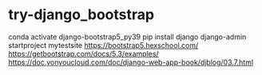# try-django_bootstrap

conda activate django-bootstrap5_py39
pip install django
django-admin startproject mytestsite
https://bootstrap5.hexschool.com/
https://getbootstrap.com/docs/5.3/examples/
https://doc.yonyoucloud.com/doc/django-web-app-book/djblog/03.7.html
